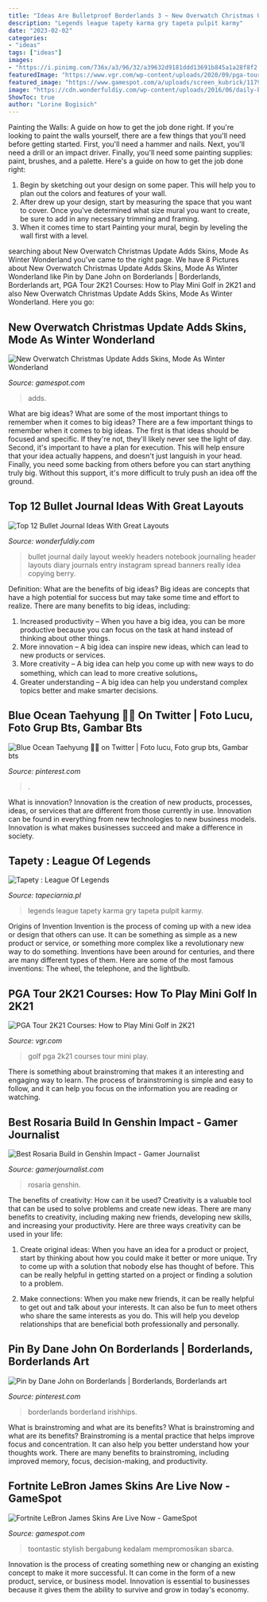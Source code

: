 ```yaml
---
title: "Ideas Are Bulletproof Borderlands 3 ~ New Overwatch Christmas Update Adds Skins, Mode As Winter Wonderland"
description: "Legends league tapety karma gry tapeta pulpit karmy"
date: "2023-02-02"
categories:
- "ideas"
tags: ["ideas"]
images:
- "https://i.pinimg.com/736x/a3/96/32/a39632d9181ddd13691b845a1a28f8f2.jpg"
featuredImage: "https://www.vgr.com/wp-content/uploads/2020/09/pga-tour-2k21-courses-how-to-play-mini-golf-course.jpeg"
featured_image: "https://www.gamespot.com/a/uploads/screen_kubrick/1179/11799911/3854696-screenshot2021-07-12at12.05.39pm.png"
image: "https://cdn.wonderfuldiy.com/wp-content/uploads/2016/06/daily-bullet-journal.jpg"
ShowToc: true
author: "Lorine Bogisich"
---
```



Painting the Walls: A guide on how to get the job done right.
If you're looking to paint the walls yourself, there are a few things that you'll need before getting started. First, you'll need a hammer and nails. Next, you'll need a drill or an impact driver. Finally, you'll need some painting supplies: paint, brushes, and a palette. Here's a guide on how to get the job done right: 
1) Begin by sketching out your design on some paper. This will help you to plan out the colors and features of your wall. 
2) After drew up your design, start by measuring the space that you want to cover. Once you've determined what size mural you want to create, be sure to add in any necessary trimming and framing. 
3) When it comes time to start Painting your mural, begin by leveling the wall first with a level.

	

		
searching about New Overwatch Christmas Update Adds Skins, Mode As Winter Wonderland you've came to the right page. We have 8 Pictures about New Overwatch Christmas Update Adds Skins, Mode As Winter Wonderland like Pin by Dane John on Borderlands | Borderlands, Borderlands art, PGA Tour 2K21 Courses: How to Play Mini Golf in 2K21 and also New Overwatch Christmas Update Adds Skins, Mode As Winter Wonderland. Here you go:
		
    
## New Overwatch Christmas Update Adds Skins, Mode As Winter Wonderland

<img loading=lazy src="https://www.gamespot.com/a/uploads/screen_kubrick/123/1239113/3327077-overwatchwinter.jpg" onerror="this.onerror=null;this.src='https://tse4.mm.bing.net/th?id=OIP.2A9tkKYdGntldK5_XLAVhwHaEK&amp;pid=15.1';" alt="New Overwatch Christmas Update Adds Skins, Mode As Winter Wonderland">

_Source: gamespot.com_

>adds. 

	

What are big ideas? What are some of the most important things to remember when it comes to big ideas?
There are a few important things to remember when it comes to big ideas. The first is that ideas should be focused and specific. If they're not, they'll likely never see the light of day. Second, it's important to have a plan for execution. This will help ensure that your idea actually happens, and doesn't just languish in your head. Finally, you need some backing from others before you can start anything truly big. Without this support, it's more difficult to truly push an idea off the ground.

    
## Top 12 Bullet Journal Ideas With Great Layouts

<img loading=lazy src="https://cdn.wonderfuldiy.com/wp-content/uploads/2016/06/daily-bullet-journal.jpg" onerror="this.onerror=null;this.src='https://tse2.mm.bing.net/th?id=OIP.vQTutbfcdARyp8Z7qF0VowHaHa&amp;pid=15.1';" alt="Top 12 Bullet Journal Ideas With Great Layouts">

_Source: wonderfuldiy.com_

>bullet journal daily layout weekly headers notebook journaling header layouts diary journals entry instagram spread banners really idea copying berry. 

	

Definition: What are the benefits of big ideas?
Big ideas are concepts that have a high potential for success but may take some time and effort to realize. There are many benefits to big ideas, including: 
1. Increased productivity – When you have a big idea, you can be more productive because you can focus on the task at hand instead of thinking about other things. 
2. More innovation – A big idea can inspire new ideas, which can lead to new products or services. 
3. More creativity – A big idea can help you come up with new ways to do something, which can lead to more creative solutions。 
4. Greater understanding – A big idea can help you understand complex topics better and make smarter decisions.

    
## Blue Ocean Taehyung 🐳💙 On Twitter | Foto Lucu, Foto Grup Bts, Gambar Bts

<img loading=lazy src="https://i.pinimg.com/736x/a3/96/32/a39632d9181ddd13691b845a1a28f8f2.jpg" onerror="this.onerror=null;this.src='https://tse1.mm.bing.net/th?id=OIP.tXB8Jcvd6vzSQ2yYL8u1jAHaNK&amp;pid=15.1';" alt="Blue Ocean Taehyung 🐳💙 on Twitter | Foto lucu, Foto grup bts, Gambar bts">

_Source: pinterest.com_

>. 

	

What is innovation?
Innovation is the creation of new products, processes, ideas, or services that are different from those currently in use. Innovation can be found in everything from new technologies to new business models. Innovation is what makes businesses succeed and make a difference in society.

    
## Tapety : League Of Legends

<img loading=lazy src="http://www.tapeciarnia.pl/tapety/normalne/tapeta-postac-karmy-z-gry-league-of-legends.jpg" onerror="this.onerror=null;this.src='https://tse1.mm.bing.net/th?id=OIP.acjFFNVBgq9PzJvYVmRRqQHaEn&amp;pid=15.1';" alt="Tapety : League Of Legends">

_Source: tapeciarnia.pl_

>legends league tapety karma gry tapeta pulpit karmy. 

	

Origins of Invention
Invention is the process of coming up with a new idea or design that others can use. It can be something as simple as a new product or service, or something more complex like a revolutionary new way to do something. Inventions have been around for centuries, and there are many different types of them. Here are some of the most famous inventions: The wheel, the telephone, and the lightbulb.

    
## PGA Tour 2K21 Courses: How To Play Mini Golf In 2K21

<img loading=lazy src="https://www.vgr.com/wp-content/uploads/2020/09/pga-tour-2k21-courses-how-to-play-mini-golf-course.jpeg" onerror="this.onerror=null;this.src='https://tse1.mm.bing.net/th?id=OIP.roEQdbFJeyFY_qI-su12yQHaEK&amp;pid=15.1';" alt="PGA Tour 2K21 Courses: How to Play Mini Golf in 2K21">

_Source: vgr.com_

>golf pga 2k21 courses tour mini play. 

	

There is something about brainstroming that makes it an interesting and engaging way to learn. The process of brainstroming is simple and easy to follow, and it can help you focus on the information you are reading or watching.

    
## Best Rosaria Build In Genshin Impact - Gamer Journalist

<img loading=lazy src="https://cdn.gamerjournalist.com/primary/2021/04/Best-Rosaria-Build-in-Genshin-Impact.jpg" onerror="this.onerror=null;this.src='https://tse2.mm.bing.net/th?id=OIP.Z6fkkEFzQsPk64HPiAeC4gHaEK&amp;pid=15.1';" alt="Best Rosaria Build in Genshin Impact - Gamer Journalist">

_Source: gamerjournalist.com_

>rosaria genshin. 

	

The benefits of creativity: How can it be used?
Creativity is a valuable tool that can be used to solve problems and create new ideas. There are many benefits to creativity, including making new friends, developing new skills, and increasing your productivity. Here are three ways creativity can be used in your life: 
1. Create original ideas: When you have an idea for a product or project, start by thinking about how you could make it better or more unique. Try to come up with a solution that nobody else has thought of before. This can be really helpful in getting started on a project or finding a solution to a problem.

2. Make connections: When you make new friends, it can be really helpful to get out and talk about your interests. It can also be fun to meet others who share the same interests as you do. This will help you develop relationships that are beneficial both professionally and personally.

    
## Pin By Dane John On Borderlands | Borderlands, Borderlands Art

<img loading=lazy src="https://i.pinimg.com/1200x/5b/ca/e7/5bcae7e353ebd41b1da219bb0b256de4.jpg" onerror="this.onerror=null;this.src='https://tse1.mm.bing.net/th?id=OIP.om8wQGE7zetR-gxnapUJNQHaL2&amp;pid=15.1';" alt="Pin by Dane John on Borderlands | Borderlands, Borderlands art">

_Source: pinterest.com_

>borderlands borderland irishhips. 

	

What is brainstroming and what are its benefits?
What is brainstroming and what are its benefits? Brainstroming is a mental practice that helps improve focus and concentration. It can also help you better understand how your thoughts work. There are many benefits to brainstroming, including improved memory, focus, decision-making, and productivity.

    
## Fortnite LeBron James Skins Are Live Now - GameSpot

<img loading=lazy src="https://www.gamespot.com/a/uploads/screen_kubrick/1179/11799911/3854696-screenshot2021-07-12at12.05.39pm.png" onerror="this.onerror=null;this.src='https://tse3.mm.bing.net/th?id=OIP.uuwvGlXIjx9A2k-12QmE0QHaEK&amp;pid=15.1';" alt="Fortnite LeBron James Skins Are Live Now - GameSpot">

_Source: gamespot.com_

>toontastic stylish bergabung kedalam mempromosikan sbarca. 

	

Innovation is the process of creating something new or changing an existing concept to make it more successful. It can come in the form of a new product, service, or business model. Innovation is essential to businesses because it gives them the ability to survive and grow in today's economy.

